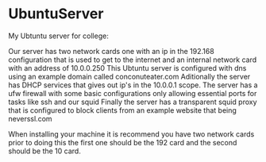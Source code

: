 # UbuntuServer
My Ubtuntu server for college:

Our server has two network cards one with an ip in the 192.168 configuration that is used to get to the internet and an internal network card with an address of 10.0.0.250
This Ubtuntu server is configured with dns using an example domain called conconuteater.com
Aditionally the server has DHCP services that gives out ip's in the 10.0.0.1 scope.
The server has a ufw firewall with some basic configurations only allowing essential ports for tasks like ssh and our squid
Finally the server has a transparent squid proxy that is configured to block clients from an example website that being neverssl.com

When installing your machine it is recommend you have two network cards prior to doing this the first one should be the 192 card and the second should be the 10 card.

